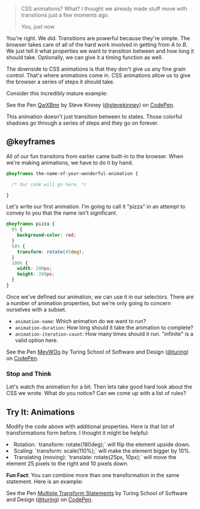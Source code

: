 

<blockquote>
  <p>CSS animations? What? I thought we already made stuff move with transitions just a few moments ago.</p>
  <footer>
     <cite>You, just now</cite>
  </footer>
</blockquote>

You're right. We did. Transitions are powerful because they're simple. The browser takes care of all of the hard work involved in getting from _A_ to _B_. We just tell it what properties we want to transition between and how long it should take. Optionally, we can give it a timing function as well.

The downside to CSS animations is that they don't give us any fine grain control. That's where animations come in. CSS animations allow us to give the browser a series of steps it should take.

Consider this incredibly mature example:

<p data-height="300" data-theme-id="23788" data-slug-hash="QwXBmr" data-default-tab="css,result" data-user="stevekinney" data-embed-version="2" class="codepen">See the Pen <a href="http://codepen.io/stevekinney/pen/QwXBmr/">QwXBmr</a> by Steve Kinney (<a href="http://codepen.io/stevekinney">@stevekinney</a>) on <a href="http://codepen.io">CodePen</a>.</p>

This animation doesn't just transition between to states. Those colorful shadows go through a series of steps and they go on forever.

## @keyframes

All of our fun transitons from earlier came built-in to the browser. When we're making animations, we have to do it by hand.

```css
@keyframes the-name-of-your-wonderful-animation {

  /* Our code will go here. */

}
```

Let's write our first animation. I'm going to call it "pizza" in an attempt to convey to you that the name isn't significant.

```css
@keyframes pizza {
  0% {
    background-color: red;
  }
  50% {
    transform: rotate(45deg);
  }
  100% {
    width: 200px;
    height: 200px;
  }
}
```

Once we've defined our animation, we can use it in our selectors. There are a number of animation properties, but we're only going to concern ourselves with a subset.

- `animation-name`: Which animation do we want to run?
- `animation-duration`: How long should it take the animation to complete?
- `animation-iteration-count`: How many times should it run. "infinite" is a valid option here.

<p data-height="300" data-theme-id="23788" data-slug-hash="MeyWOo" data-default-tab="css,result" data-user="turing" data-embed-version="2" class="codepen">See the Pen <a href="http://codepen.io/team/turing/pen/MeyWOo/">MeyWOo</a> by Turing School of Software and Design (<a href="http://codepen.io/turing">@turing</a>) on <a href="http://codepen.io">CodePen</a>.</p>
<script async src="//assets.codepen.io/assets/embed/ei.js"></script>

### Stop and Think

Let's watch the animation for a bit. Then lets take good hard look about the CSS we wrote. What do you notice? Can we come up with a list of rules?


<div class="try-it">
<h2>Try It: Animations</h2>

<p>Modify the code above with additional properties. Here is that list of transformations form before. I thought it might be helpful:</p>

<li>Rotation: `transform: rotate(180deg);` will flip the element upside down.</li>
<li>Scaling: `transform: scale(110%);` will make the element bigger by 10%.</li>
<li>Translating (moving): `translate: rotate(25px, 10px);` will move the element 25 pixels to the right and 10 pixels down.</li>
</div>

**Fun Fact**: You can combine more than one transformation in the same statement. Here is an example:

<p data-height="300" data-theme-id="23788" data-slug-hash="mEPdpN" data-default-tab="css,result" data-user="turing" data-embed-version="2" class="codepen">See the Pen <a href="http://codepen.io/team/turing/pen/mEPdpN/">Multiple Transform Statements</a> by Turing School of Software and Design (<a href="http://codepen.io/turing">@turing</a>) on <a href="http://codepen.io">CodePen</a>.</p>
